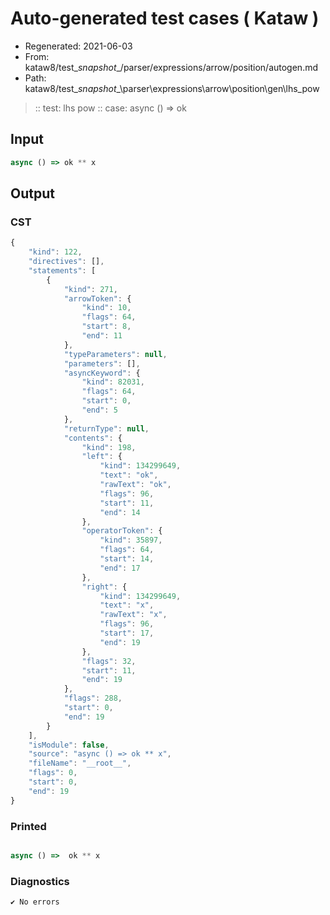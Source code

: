 # Auto-generated test cases ( Kataw )
- Regenerated: 2021-06-03
- From: kataw8/test\__snapshot__/parser/expressions/arrow/position/autogen.md
- Path: kataw8/test\__snapshot__\parser\expressions\arrow\position\gen\lhs_pow
> :: test: lhs pow
> :: case: async () => ok
## Input

`````js
async () => ok ** x
`````
## Output

### CST

```javascript
{
    "kind": 122,
    "directives": [],
    "statements": [
        {
            "kind": 271,
            "arrowToken": {
                "kind": 10,
                "flags": 64,
                "start": 8,
                "end": 11
            },
            "typeParameters": null,
            "parameters": [],
            "asyncKeyword": {
                "kind": 82031,
                "flags": 64,
                "start": 0,
                "end": 5
            },
            "returnType": null,
            "contents": {
                "kind": 198,
                "left": {
                    "kind": 134299649,
                    "text": "ok",
                    "rawText": "ok",
                    "flags": 96,
                    "start": 11,
                    "end": 14
                },
                "operatorToken": {
                    "kind": 35897,
                    "flags": 64,
                    "start": 14,
                    "end": 17
                },
                "right": {
                    "kind": 134299649,
                    "text": "x",
                    "rawText": "x",
                    "flags": 96,
                    "start": 17,
                    "end": 19
                },
                "flags": 32,
                "start": 11,
                "end": 19
            },
            "flags": 288,
            "start": 0,
            "end": 19
        }
    ],
    "isModule": false,
    "source": "async () => ok ** x",
    "fileName": "__root__",
    "flags": 0,
    "start": 0,
    "end": 19
}
```

### Printed

```javascript

async () =>  ok ** x
```

### Diagnostics

```javascript
✔ No errors
```

